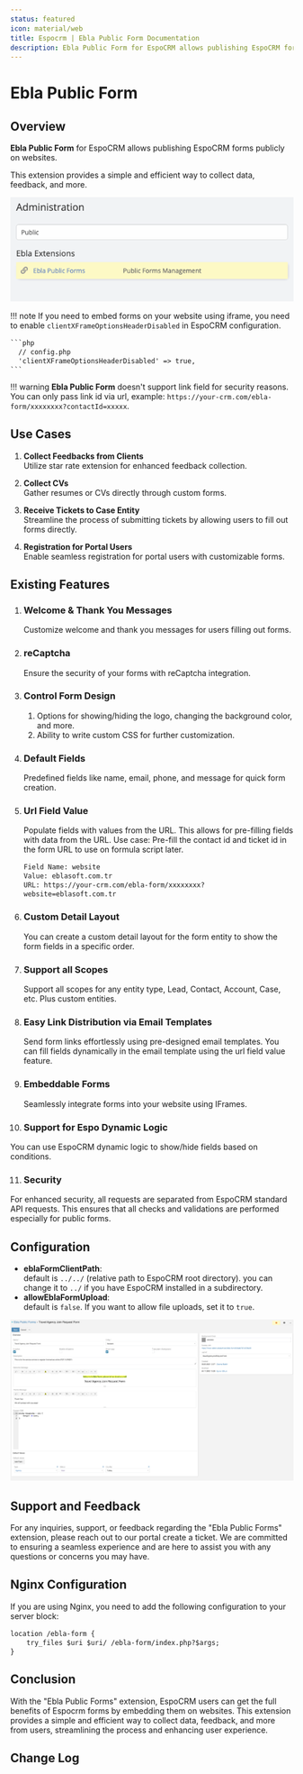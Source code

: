 ```yaml
---
status: featured
icon: material/web
title: Espocrm | Ebla Public Form Documentation
description: Ebla Public Form for EspoCRM allows publishing EspoCRM forms publicly on websites. 
---
```


# Ebla Public Form

## Overview

**Ebla Public Form** for EspoCRM allows publishing EspoCRM forms publicly on websites.

This extension provides a simple and efficient way to collect data, feedback, and more.

![Public Forms](../../_static/images/espocrm-extensions/public-form/espocrm-public-form-admin.png)

!!! note
    If you need to embed forms on your website using iframe, you need to enable `clientXFrameOptionsHeaderDisabled` in EspoCRM configuration.
   
    ```php
      // config.php
      'clientXFrameOptionsHeaderDisabled' => true,
    ```

!!! warning
    **Ebla Public Form** doesn't support link field for security reasons. You can only pass link id via url, example: `https://your-crm.com/ebla-form/xxxxxxxx?contactId=xxxxx`.

## Use Cases

1. **Collect Feedbacks from Clients** <br>
   Utilize star rate extension for enhanced feedback collection.

2. **Collect CVs** <br>
   Gather resumes or CVs directly through custom forms.

3. **Receive Tickets to Case Entity** <br>
   Streamline the process of submitting tickets by allowing users to fill out forms directly.

4. **Registration for Portal Users** <br>
   Enable seamless registration for portal users with customizable forms.

## Existing Features

1. ### Welcome & Thank You Messages
   Customize welcome and thank you messages for users filling out forms.

2. ### reCaptcha
   Ensure the security of your forms with reCaptcha integration.

3. ### Control Form Design
    1. Options for showing/hiding the logo, changing the background color, and more. <br>
    2. Ability to write custom CSS for further customization.

4. ### Default Fields
   Predefined fields like name, email, phone, and message for quick form creation.

5. ### Url Field Value
   Populate fields with values from the URL. This allows for pre-filling fields with data from the URL.
   Use case: Pre-fill the contact id and ticket id in the form URL to use on formula script later.

    ``` title="Example:"
    Field Name: website
    Value: eblasoft.com.tr
    URL: https://your-crm.com/ebla-form/xxxxxxxx?website=eblasoft.com.tr
    ```

6. ### Custom Detail Layout
   You can create a custom detail layout for the form entity to show the form fields in a specific order.

7. ### Support all Scopes
   Support all scopes for any entity type, Lead, Contact, Account, Case, etc. Plus custom entities.

8. ### Easy Link Distribution via Email Templates
   Send form links effortlessly using pre-designed email templates.
   You can fill fields dynamically in the email template using the url field value feature.

9. ### Embeddable Forms
   Seamlessly integrate forms into your website using IFrames.

10. ### Support for Espo Dynamic Logic
   You can use EspoCRM dynamic logic to show/hide fields based on conditions.

11. ### Security
   For enhanced security, all requests are separated from EspoCRM standard API requests. This ensures that all checks and validations are performed especially for public forms.

## Configuration

- **eblaFormClientPath**: <br>
  default is `../../` (relative path to EspoCRM root directory). you can change it to `../` if you have EspoCRM installed in a subdirectory.
- **allowEblaFormUpload**: <br>
  default is `false`. If you want to allow file uploads, set it to `true`.

![Public Forms](../../_static/images/espocrm-extensions/public-form/form-op.png)

## Support and Feedback

For any inquiries, support, or feedback regarding the "Ebla Public Forms" extension, please reach out to our portal create a ticket. We are committed to ensuring a seamless
experience and are here to assist you with any questions or concerns you may have.

## Nginx Configuration

If you are using Nginx, you need to add the following configuration to your server block:

```nginx
location /ebla-form {
    try_files $uri $uri/ /ebla-form/index.php?$args;
}
```

## Conclusion

With the "Ebla Public Forms" extension, EspoCRM users can get the full benefits of Espocrm forms by embedding them on websites. This extension provides a simple and efficient way
to collect data, feedback, and more from users, streamlining the process and enhancing user experience.

## Change Log

<div class="change-log-wrapper" data-id="63495a03a73040934"></div>

